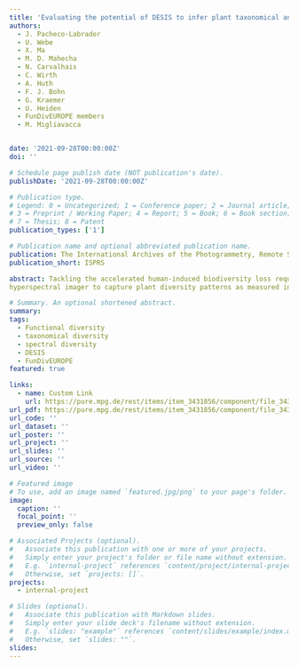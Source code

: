 ```yaml
---
title: 'Evaluating the potential of DESIS to infer plant taxonomical and functional diversities in European forests'
authors:
  - J. Pacheco-Labrador
  - U. Webe
  - X. Ma
  - M. D. Mahecha
  - N. Carvalhais
  - C. Wirth
  - A. Huth
  - F. J. Bohn
  - G. Kraemer
  - U. Heiden
  - FunDivEUROPE members
  - M. Migliavacca


date: '2021-09-28T00:00:00Z'
doi: ''

# Schedule page publish date (NOT publication's date).
publishDate: '2021-09-28T00:00:00Z'

# Publication type.
# Legend: 0 = Uncategorized; 1 = Conference paper; 2 = Journal article;
# 3 = Preprint / Working Paper; 4 = Report; 5 = Book; 6 = Book section;
# 7 = Thesis; 8 = Patent
publication_types: ['1']

# Publication name and optional abbreviated publication name.
publication: The International Archives of the Photogrammetry, Remote Sensing and Spatial Information Science
publication_short: ISPRS

abstract: Tackling the accelerated human-induced biodiversity loss requires tools able to map biodiversity and its changes globally. Remote sensing (RS) offers unique capabilities of characterizing Earth surfaces; therefore, it could map plant biodiversity continuously and globally. This approach is supported by the Spectral Variation Hypothesis (SVH), which states that spectra and species (taxonomic and trait) diversities are linked through environmental heterogeneity. In this work, we evaluate the capability of the DESIS
hyperspectral imager to capture plant diversity patterns as measured in dedicated plots of the network FunDivEUROPE. We computed functional and taxonomical diversity metrics from field taxonomic, structural, and foliar measurements in vegetation plots sampled in Spain and Romania. In addition, we also computed functional diversity metrics both from the DESIS reflectance factors and from vegetation parameters estimated via inversion of a radiative transfer model. Results showed that only metrics computed from spectral reflectance were able to capture taxonomic variability in the area. However, the lack of sensitivity was related to the insufficient plot size and the lack of spatial match between remote sensing and field data, but also the differences between the information contained in the field traits and remote sensing data, and the potential uncertainties in the remote estimates of vegetation parameters. Thus, while DESIS showed some sensitivity to plant diversity, further efforts are needed to deploy suitable biodiversity evaluation and validation plots and networks that support the development of biodiversity remote sensing products.

# Summary. An optional shortened abstract.
summary: 
tags:
  - Functional diversity
  - taxonomical diversity
  - spectral diversity
  - DESIS
  - FunDivEUROPE
featured: true

links:
  - name: Custom Link
    url: https://pure.mpg.de/rest/items/item_3431856/component/file_3431857/content
url_pdf: https://pure.mpg.de/rest/items/item_3431856/component/file_3431857/content
url_code: ''
url_dataset: ''
url_poster: ''
url_project: ''
url_slides: ''
url_source: ''
url_video: ''

# Featured image
# To use, add an image named `featured.jpg/png` to your page's folder.
image:
  caption: ''
  focal_point: ''
  preview_only: false

# Associated Projects (optional).
#   Associate this publication with one or more of your projects.
#   Simply enter your project's folder or file name without extension.
#   E.g. `internal-project` references `content/project/internal-project/index.md`.
#   Otherwise, set `projects: []`.
projects:
  - internal-project

# Slides (optional).
#   Associate this publication with Markdown slides.
#   Simply enter your slide deck's filename without extension.
#   E.g. `slides: "example"` references `content/slides/example/index.md`.
#   Otherwise, set `slides: ""`.
slides:
---
```

